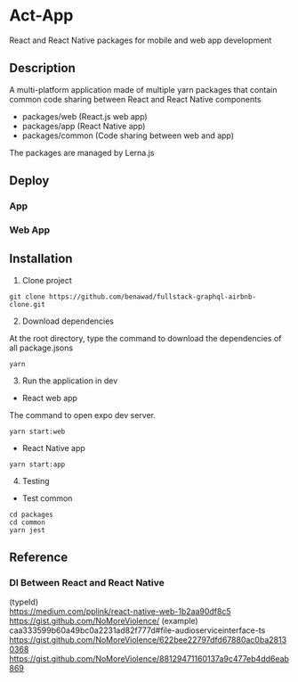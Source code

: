 # Act-App

React and React Native packages for mobile and web app development
  

## Description

A multi-platform application made of multiple yarn packages that contain common code sharing between React and React Native components

- packages/web (React.js web app)  
- packages/app (React Native app)  
- packages/common (Code sharing between web and app)  
  
The packages are managed by Lerna.js  
  
## Deploy  
  
### App  
  
### Web App  
  
## Installation
  
1. Clone project  

```
git clone https://github.com/benawad/fullstack-graphql-airbnb-clone.git
```
  
2. Download dependencies  
   
At the root directory, type the command to download the dependencies of all package.jsons  
```
yarn
```
  
3. Run the application in dev
  
* React web app
    
The command to open expo dev server.    
```
yarn start:web  
```
* React Native app
```
yarn start:app  
```
  
4. Testing  
  
* Test common  
  
```
cd packages  
cd common  
yarn jest  
```

## Reference

### DI Between React and React Native  
(typeId)  
https://medium.com/pplink/react-native-web-1b2aa90df8c5  
https://gist.github.com/NoMoreViolence/
(example)  
caa333599b60a49bc0a2231ad82f777d#file-audioserviceinterface-ts  
https://gist.github.com/NoMoreViolence/622bee22797dfd67880ac0ba28130368  
https://gist.github.com/NoMoreViolence/88129471160137a9c477eb4dd6eab869  



